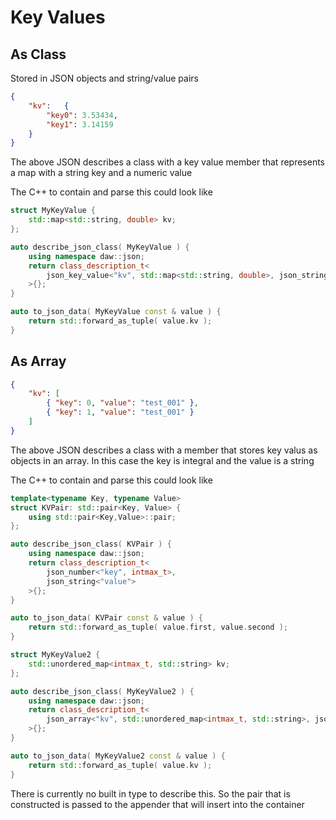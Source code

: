 # Key Values

## As Class
Stored in JSON objects and string/value pairs

```json
{ 
	"kv":	{
		"key0": 3.53434,
		"key1": 3.14159 
	}
}
```
The above JSON describes a class with a key value member that represents a map with a string key and a numeric value

The C++ to contain and parse this could look like
```cpp
struct MyKeyValue {
	std::map<std::string, double> kv;
};

auto describe_json_class( MyKeyValue ) {
	using namespace daw::json;
	return class_description_t<
		json_key_value<"kv", std::map<std::string, double>, json_string<no_name>, json_number<no_name>>
	>{};
}

auto to_json_data( MyKeyValue const & value ) {
	return std::forward_as_tuple( value.kv );
}
```


## As Array
```json
{
	"kv": [
		{ "key": 0, "value": "test_001" },
		{ "key": 1, "value": "test_001" }
	]
}
```
The above JSON describes a class with a member that stores key valus as objects in an array.  In this case the key is integral and the value is a string

The C++ to contain and parse this could look like
```cpp
template<typename Key, typename Value>
struct KVPair: std::pair<Key, Value> { 
    using std::pair<Key,Value>::pair;
};

auto describe_json_class( KVPair ) {
	using namespace daw::json;
	return class_description_t<
        json_number<"key", intmax_t>,
        json_string<"value">
    >{};
}

auto to_json_data( KVPair const & value ) {
	return std::forward_as_tuple( value.first, value.second );
}

struct MyKeyValue2 {
    std::unordered_map<intmax_t, std::string> kv;
};

auto describe_json_class( MyKeyValue2 ) {
	using namespace daw::json;
	return class_description_t<
        json_array<"kv", std::unordered_map<intmax_t, std::string>, json_class<no_name, KVPair>>
	>{};
}

auto to_json_data( MyKeyValue2 const & value ) {
    return std::forward_as_tuple( value.kv );
}
```
There is currently no built in type to describe this.  So the pair that is constructed is passed to the appender that will insert into the container